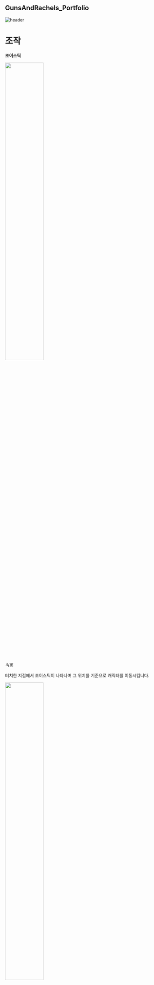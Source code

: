 ## GunsAndRachels_Portfolio

![header](https://capsule-render.vercel.app/api?type=rounded&color=auto&height=300&section=header&text=Hong's%20Portfolio&fontSize=90)

# 조작

**조이스틱**

  
<img src = "https://github.com/HSH12345/GunsAndRachels_Portfolio/assets/124248037/2aa0be08-fa9a-4e14-9ab4-4f59fef79f1f" width="50%" height="50%">

*이동*

터치한 지점에서 조이스틱이 나타나며 그 위치를 기준으로 캐릭터를 이동시킵니다.

  
<img src = "https://github.com/HSH12345/GunsAndRachels_Portfolio/assets/124248037/2dfe97f6-ae6b-4b7e-980a-91619f164a10" width="50%" height="50%">

*공격*

조이스틱의 중앙을 기반으로 터치된 위치를 계산하여 캐릭터와 총을 회전시키고 조이스틱이 터치되는 동안 해당 방향으로 탄환을 발사합니다.

  
<img src = "https://github.com/HSH12345/GunsAndRachels_Portfolio/assets/124248037/244ee2ba-b795-4f7e-9317-deab23fa2857" width="50%" height="50%">

*스킬*

각각 스킬 버튼은 타입을 가지며 해당 타입에 맞도록 작동합니다. 스킬 상단 빗금표시에서 터치를 해제하면 스킬을 취소합니다.



# 전투

<img src = "https://github.com/HSH12345/GunsAndRachels_Portfolio/assets/124248037/0912fd66-ae4d-4c93-bf74-187c03a5e22b" width="50%" height="50%">

*총기 변경*

게임 내의 아이템을 획득하여 기본 총기를 변경할 수 있습니다. 이 때 총기에 따라 공격속도, 공격력 공식이 다르게 적용됩니다.


# 스킬


<img src = "https://github.com/HSH12345/GunsAndRachels_Portfolio/assets/124248037/212f7f45-aa89-4f77-b6bf-fe49e0b49670" width="50%" height="50%">

*돌격소총 스킬 1*

플레이어를 중심으로 직선형 Skill Indicator를 활성화하여 해당 방향으로 진행하는 탄환형 스킬입니다.


<img src = "https://github.com/HSH12345/GunsAndRachels_Portfolio/assets/124248037/af5e9839-33c4-4a07-9daa-0951cf2ea649" width="50%" height="50%">

*돌격소총 스킬 2*

버튼을 터치하여 즉시 사용되며 일정 시간동안 공격력을 증가시키는 버프형 스킬입니다.


<img src = "https://github.com/HSH12345/GunsAndRachels_Portfolio/assets/124248037/90ffbd81-7b3b-4c0e-ba65-a5a56929d855" width="50%" height="50%">

*돌격소총 스킬 3*

플레이어를 중심으로 근거리 Skill Indicator를 활성화하여 캐릭터가 바라보는 방향으로 스킬이 생성되어 적을 타격합니다. 총 3회 타격하며 중복 타격 하지 않기 위해 HashSet을 사용합니다.


<img src = "https://github.com/HSH12345/GunsAndRachels_Portfolio/assets/124248037/deaa660b-d0e5-453b-a874-25b70d131ab3" width="50%" height="50%">

*저격소총 스킬 1*

플레이어를 중심으로 직선형 Skill Indicator를 활성화하여 해당 방향으로 진행하는 탄환형 스킬입니다.


<img src = "https://github.com/HSH12345/GunsAndRachels_Portfolio/assets/124248037/3c3e8106-690d-4489-8b84-b98d3244267e" width="50%" height="50%">

*저격소총 스킬 2*

플레이어를 중심으로 직선형 Skill Indicator를 활성화하여 해당 방향으로 스킬이 생성되며 Physics2D를 사용하여 특정 범위에 들어온 적을 타격합니다.


<img src = "https://github.com/HSH12345/GunsAndRachels_Portfolio/assets/124248037/cf7c102a-28d4-473b-a037-7cab42fcac22" width="50%" height="50%">

*저격소총 스킬 3*

플레이어를 중심으로 원형 Skill Indicator를 활성화하여 지정된 위치에 스킬을 생성하여 해당 범위의 적에게 피해를 입힙니다.


<img src = "https://github.com/HSH12345/GunsAndRachels_Portfolio/assets/124248037/81c3ef41-4ca6-459e-829f-539f58cbd073" width="50%" height="50%">

*샷건 스킬 1*

플레이어를 중심으로 직선형 Skill Indicator를 활성화하여 해당 방향으로 진행하는 탄환형 스킬입니다.


<img src = "https://github.com/HSH12345/GunsAndRachels_Portfolio/assets/124248037/c52aa465-b35f-4452-a726-097355c064ab" width="50%" height="50%">

*샷건 스킬 2*

버튼을 터치하여 즉시 사용되며 일정 시간동안 공격속도를 증가시키는 버프형 스킬입니다.


<img src = "https://github.com/HSH12345/GunsAndRachels_Portfolio/assets/124248037/ef1c6b73-ab90-46df-87a9-421bdfddf70f" width="50%" height="50%">

*샷건 스킬 3*

버튼을 터치하여 플레이어를 중심으로 적에게 피해를 주는 스킬을 생성합니다. 몬스터의 bool타입 변수값을 활용하여 특정 시간동안 중복 데미지를 입지 안도록합니다.


<img src = "https://github.com/HSH12345/GunsAndRachels_Portfolio/assets/124248037/29ddfaa1-a66a-41e7-9759-6291197fe204" width="50%" height="50%">

*기관단총 스킬 1*

플레이어를 중심으로 직선형 Skill Indicator를 활성화하여 해당 방향으로 진행하는 탄환형 스킬입니다.


<img src = "https://github.com/HSH12345/GunsAndRachels_Portfolio/assets/124248037/1f544bf3-f15a-463f-9b2a-b8282923c219" width="50%" height="50%">

*기관단총 스킬 2*

버튼을 터치하여 즉시 사용되며 일정 시간동안 치명타확률을 증가시키는 버프형 스킬입니다.


<img src = "https://github.com/HSH12345/GunsAndRachels_Portfolio/assets/124248037/944e13f5-8ad3-4682-8cfd-969ae843f1d6" width="50%" height="50%">

*기관단총 스킬 3*

플레이어를 중심으로 원형 Skill Indicator를 활성화하여 지정된 위치에 스킬을 생성하여 해당 범위의 적에게 피해를 입힙니다.




# 총기 특수효과 (고대유물)


<img src = "https://github.com/HSH12345/GunsAndRachels_Portfolio/assets/124248037/da17b4ab-7e5b-473b-ab78-e48e68e9325f" width="50%" height="50%">

*레이저 사이트*

기본 공격의 탄환 방향으로 LineRenderer를 사용하여 레이저 효과를 만듭니다.


<img src = "https://github.com/HSH12345/GunsAndRachels_Portfolio/assets/124248037/e17fb25a-50b0-4c56-90e7-cea2b24bd328" width="50%" height="50%">

*대시 공격*

플레이어가 대시하는 동안 적과 충돌하면 적에게 피해를 입힙니다.


<img src = "https://github.com/HSH12345/GunsAndRachels_Portfolio/assets/124248037/70c9a5fc-4723-4903-9b6b-0051881cb6f5" width="50%" height="50%">

*방어 탄환*

플레이어의 기본 공격 탄환이 적 탄환과 충돌하여 파괴합니다.


<img src = "https://github.com/HSH12345/GunsAndRachels_Portfolio/assets/124248037/3372d74c-ca56-4efe-8175-94f35cc8acc0" width="50%" height="50%">

*독 탄환*

플레이어의 기본 공격 탄환이 적에게 적중할 시 중독효과를 만들어 지속적인 피해를 입힙니다.


<img src = "https://github.com/HSH12345/GunsAndRachels_Portfolio/assets/124248037/94d64894-da96-49b4-b19b-4d6bb871358d" width="50%" height="50%">

*유탄발사기*

플레이어가 기본 공격을 하는 동안 유탄을 추가로 발사하여 적에게 피해를 입힙니다.



# 몬스터

<img src = "https://github.com/HSH12345/GunsAndRachels_Portfolio/assets/124248037/e3095872-e3b0-4582-a9be-e9380dcf1d8f" width="50%" height="50%">

*길찾기*

모든 몬스터들은 A* 알고리즘을 활용하여 장애물을 피해 길찾기를 하며 이동합니다. 


<img src = "https://github.com/HSH12345/GunsAndRachels_Portfolio/assets/124248037/fffd50f6-ea7e-4c1d-b8c2-eec7c177a052" width="50%" height="50%">
<img src = "https://github.com/HSH12345/GunsAndRachels_Portfolio/assets/124248037/9546ab6d-4d5c-41e7-b3b4-d7398074cbe1" width="50%" height="50%">
<img src = "https://github.com/HSH12345/GunsAndRachels_Portfolio/assets/124248037/fe06eb99-f356-4991-8f3e-8a51f282a1dc" width="50%" height="50%">

*근접 몬스터*

근접 몬스터는 플레이어와의 거리를 계산하여 특정 거리 이하에서는 이동속도가 빨라지며 공격 애니메이션이 실행됩니다. 


<img src = "https://github.com/HSH12345/GunsAndRachels_Portfolio/assets/124248037/db0dac15-f52f-4be5-a8a9-23643e91af0e" width="50%" height="50%">
<img src = "https://github.com/HSH12345/GunsAndRachels_Portfolio/assets/124248037/d9b67829-3d38-4fb3-a445-96da9508ff7e" width="50%" height="50%">

*대시 몬스터*

대시 몬스터는 플레이어와의 거리를 계산하여 특정 거리 이하에서는 대시공격을 합니다. 공격 시 slash 이펙트 범위에 trigger collider를 생성하여 공격합니다.


<img src = "https://github.com/HSH12345/GunsAndRachels_Portfolio/assets/124248037/75b03fb5-35bd-4c69-8f65-37cb5fa18458" width="50%" height="50%">
<img src = "https://github.com/HSH12345/GunsAndRachels_Portfolio/assets/124248037/9596ca4e-2696-4e30-8afb-08a9770fd06d" width="50%" height="50%">

*레이지 몬스터*

레이지 몬스터는 랜덤한 시간마다 분노상태가 되어 이동속도가 빨라지고 넉백을 무시합니다.


<img src = "https://github.com/HSH12345/GunsAndRachels_Portfolio/assets/124248037/3a57d38e-5bbf-478a-b63a-e94bf73dd681" width="50%" height="50%">
<img src = "https://github.com/HSH12345/GunsAndRachels_Portfolio/assets/124248037/62e374bb-25d5-4504-9105-cf0936f94e31" width="50%" height="50%">
<img src = "https://github.com/HSH12345/GunsAndRachels_Portfolio/assets/124248037/cc71c28a-6851-405d-b095-9be3d6c2d250" width="50%" height="50%">

*원거리 몬스터*

원거리 몬스터는 플레이어와의 거리를 계산하여 특정 거리 이하에서는 탄환을 발사합니다. 특정 몬스터는 2가지 패턴의 원거리 공격을 합니다.


<img src = "https://github.com/HSH12345/GunsAndRachels_Portfolio/assets/124248037/30fbdced-d2fc-4028-9d33-6255d080dbed" width="50%" height="50%">
<img src = "https://github.com/HSH12345/GunsAndRachels_Portfolio/assets/124248037/a774a922-b941-4e30-86c0-907ec3a04d5f" width="50%" height="50%">
<img src = "https://github.com/HSH12345/GunsAndRachels_Portfolio/assets/124248037/8748ff1e-227e-441f-88ce-f61e97e0c9ac" width="50%" height="50%">

*멀티샷 몬스터*

멀티샷 몬스터는 플레이어와의 거리를 계산하여 특정 거리 이하에서는 여러 갈래의 탄환을 발사합니다.


<img src = "https://github.com/HSH12345/GunsAndRachels_Portfolio/assets/124248037/1bb0bb80-9d16-4533-a9d9-b736f919e262" width="50%" height="50%">
<img src = "https://github.com/HSH12345/GunsAndRachels_Portfolio/assets/124248037/b8e079bc-0864-4918-ae7d-db5bc8d1ca6b" width="50%" height="50%">
<img src = "https://github.com/HSH12345/GunsAndRachels_Portfolio/assets/124248037/3b0bcb12-6a22-4efe-9c26-dd429c5cf140" width="50%" height="50%">

*자폭 몬스터*

자폭 몬스터는 플레이어와의 거리를 계산하여 특정 거리 이하에서 플레이어에게 대시하여 자폭합니다.







[구글 플레이 바로가기](https://play.google.com/store/apps/details?id=com.teamvizeon.gunsandrachels&hl=ko&gl=KR)

[앱스토어 바로가기](https://apps.apple.com/kr/app/%EA%B1%B4%EC%A6%88%EC%95%A4%EB%A0%88%EC%9D%B4%EC%B2%BC%EC%8A%A4/id6450149470)
